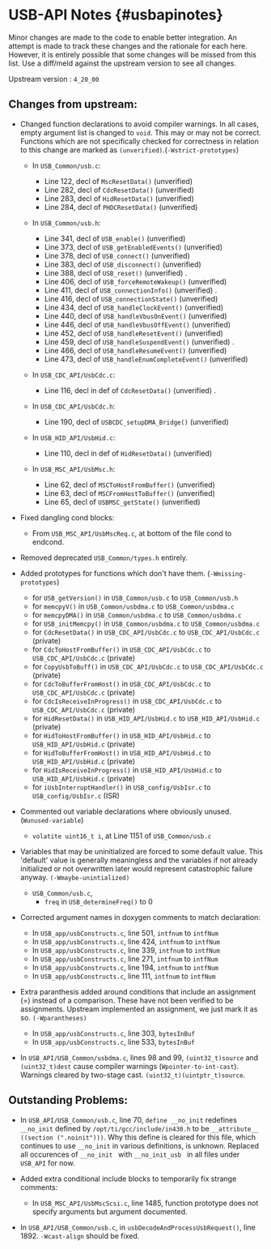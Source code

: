 USB-API Notes                 {#usbapinotes}
=============

Minor changes are made to the code to enable better integration. An attempt 
is made to track these changes and the rationale for each here. However, it
is entirely possible that some changes will be missed from this list. Use a 
diff/meld against the upstream version to see all changes.

Upstream version : `4_20_00`

Changes from upstream:
----------------------

- Changed function declarations to avoid compiler warnings. In all cases, empty 
  argument list is changed to `void`. This may or may not be correct. Functions which
  are not specifically checked for correctness in relation to this change are marked
  as `(unverified)`.(`-Wstrict-prototypes`)
    
    - In `USB_Common/usb.c`: 
        * Line 122, decl of `MscResetData()` (unverified)
        * Line 282, decl of `CdcResetData()` (unverified)
        * Line 283, decl of `HidResetData()` (unverified)
        * Line 284, decl of `PHDCResetData()` (unverified)

    - In `USB_Common/usb.h`:        
        * Line 341, decl of `USB_enable()` (unverified) 
        * Line 373, decl of `USB_getEnabledEvents()` (unverified) 
        * Line 378, decl of `USB_connect()` (unverified) 
        * Line 383, decl of `USB_disconnect()` (unverified) 
        * Line 388, decl of `USB_reset()` (unverified) .
        * Line 406, decl of `USB_forceRemoteWakeup()` (unverified) 
        * Line 411, decl of `USB_connectionInfo()` (unverified) .
        * Line 416, decl of `USB_connectionState()` (unverified) 
        * Line 434, decl of `USB_handleClockEvent()` (unverified) 
        * Line 440, decl of `USB_handleVbusOnEvent()` (unverified) 
        * Line 446, decl of `USB_handleVbusOffEvent()` (unverified) 
        * Line 452, decl of `USB_handleResetEvent()` (unverified) 
        * Line 459, decl of `USB_handleSuspendEvent()` (unverified) .
        * Line 466, decl of `USB_handleResumeEvent()` (unverified) 
        * Line 473, decl of `USB_handleEnumCompleteEvent()` (unverified) 
        
    - In `USB_CDC_API/UsbCdc.c`: 
        * Line 116, decl in def of `CdcResetData()` (unverified) .
    
    - In `USB_CDC_API/UsbCdc.h`:     
        * Line 190, decl of `USBCDC_setupDMA_Bridge()` (unverified)
    
    - In `USB_HID_API/UsbHid.c`: 
        * Line 110, decl in def of `HidResetData()` (unverified)
    
    - In `USB_MSC_API/UsbMsc.h`:    
        * Line 62, decl of `MSCToHostFromBuffer()` (unverified)
        * Line 63, decl of `MSCFromHostToBuffer()` (unverified)
        * Line 65, decl of `USBMSC_getState()` (unverified)

- Fixed dangling cond blocks:
    
    - From `USB_MSC_API/UsbMscReq.c`, at bottom of the file cond to endcond. 
    
- Removed deprecated `USB_Common/types.h` entirely.

- Added prototypes for functions which don't have them. (`-Wmissing-prototypes`)

    - for `USB_getVersion()` in `USB_Common/usb.c` to `USB_Common/usb.h`
    - for `memcpyV()` in `USB_Common/usbdma.c` to `USB_Common/usbdma.c`
    - for `memcpyDMA()` in `USB_Common/usbdma.c` to `USB_Common/usbdma.c`
    - for `USB_initMemcpy()` in `USB_Common/usbdma.c` to `USB_Common/usbdma.c`
    - for `CdcResetData()` in `USB_CDC_API/UsbCdc.c` to `USB_CDC_API/UsbCdc.c` (private)
    - for `CdcToHostFromBuffer()` in `USB_CDC_API/UsbCdc.c` to `USB_CDC_API/UsbCdc.c` (private)
    - for `CopyUsbToBuff()` in `USB_CDC_API/UsbCdc.c` to `USB_CDC_API/UsbCdc.c` (private)
    - for `CdcToBufferFromHost()` in `USB_CDC_API/UsbCdc.c` to `USB_CDC_API/UsbCdc.c` (private)
    - for `CdcIsReceiveInProgress()` in `USB_CDC_API/UsbCdc.c` to `USB_CDC_API/UsbCdc.c` (private)
    - for `HidResetData()` in `USB_HID_API/UsbHid.c` to `USB_HID_API/UsbHid.c` (private)
    - for `HidToHostFromBuffer()` in `USB_HID_API/UsbHid.c` to `USB_HID_API/UsbHid.c` (private)
    - for `HidToBufferFromHost()` in `USB_HID_API/UsbHid.c` to `USB_HID_API/UsbHid.c` (private)
    - for `HidIsReceiveInProgress()` in `USB_HID_API/UsbHid.c` to `USB_HID_API/UsbHid.c` (private)
    - for `iUsbInterruptHandler()` in `USB_config/UsbIsr.c` to `USB_config/UsbIsr.c` (ISR)
    
- Commented out variable declarations where obviously unused. (`Wunused-variable`)
        
    - `volatite uint16_t i`, at Line 1151 of `USB_Common/usb.c`
    
- Variables that may be uninitialized are forced to some default value. This
  'default' value is generally meaningless and the variables if not already 
  initialized or not overwritten later would represent catastrophic failure 
  anyway. `(-Wmaybe-unintialized)`
    
    - `USB_Common/usb.c`, 
        - `freq` in `USB_determineFreq()` to 0

- Corrected argument names in doxygen comments to match declaration:
    
    - In `USB_app/usbConstructs.c`, line 501, `intfnum` to `intfNum`
    - In `USB_app/usbConstructs.c`, line 424, `intfnum` to `intfNum`
    - In `USB_app/usbConstructs.c`, line 339, `intfnum` to `intfNum`
    - In `USB_app/usbConstructs.c`, line 271, `intfnum` to `intfNum`
    - In `USB_app/usbConstructs.c`, line 194, `intfnum` to `intfNum`
    - In `USB_app/usbConstructs.c`, line 111, `intfnum` to `intfNum`
    
- Extra paranthesis added around conditions that include an assignment (=) 
  instead of a comparison. These have not been verified to be assignments. 
  Upstream implemented an assignment, we just mark it as so. `(-Wparantheses)`
    
    - In `USB_app/usbConstructs.c`, line 303, `bytesInBuf`
    - In `USB_app/usbConstructs.c`, line 533, `bytesInBuf`
    
- In `USB_API/USB_Common/usbdma.c`, lines 98 and 99, `(uint32_t)source` and 
  `(uint32_t)dest` cause compiler warnings (`Wpointer-to-int-cast`). Warnings
  cleared by two-stage cast. `(uint32_t)(uintptr_t)source`.
            
Outstanding Problems:
---------------------

- In `USB_API/USB_Common/usb.c`, line 70, `define __no_init` redefines 
  `__no_init` defined by `/opt/ti/gcc/include/in430.h` to be 
  `__attribute__ ((section (".noinit")))`. Why this define is cleared for 
  this file, which continues to use `__no_init` in various definitions, is 
  unknown. Replaced all occurences of `__no_init ` with `__no_init_usb ` in 
  all files under `USB_API` for now.

- Added extra conditional include blocks to temporarily fix strange comments:

    - In `USB_MSC_API/UsbMscScsi.c`, line 1485, function prototype does not 
      specify arguments but argument documented.
      

- In `USB_API/USB_Common/usb.c`, in `usbDecodeAndProcessUsbRequest()`, 
  line 1892. `-Wcast-align` should be fixed.
  